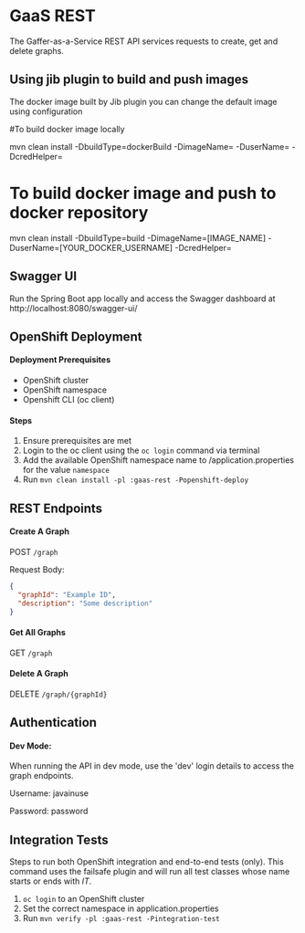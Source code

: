 GaaS REST
=======================

The Gaffer-as-a-Service REST API services requests to create, get and delete graphs.


## Using jib plugin to build and push images
The docker image built by Jib plugin you can change the default image using configuration

#To build docker image locally

mvn clean install -DbuildType=dockerBuild -DimageName= -DuserName= -DcredHelper=


# To build docker image and push to docker repository
mvn clean install -DbuildType=build -DimageName=[IMAGE_NAME] -DuserName=[YOUR_DOCKER_USERNAME] -DcredHelper=


## Swagger UI

Run the Spring Boot app locally and access the Swagger dashboard at 
http://localhost:8080/swagger-ui/


## OpenShift Deployment

#### Deployment Prerequisites

* OpenShift cluster
* OpenShift namespace
* Openshift CLI (oc client)


#### Steps

1. Ensure prerequisites are met 
2. Login to the oc client using the `oc login` command via terminal 
2. Add the available OpenShift namespace name to /application.properties for the value `namespace`
3. Run `mvn clean install -pl :gaas-rest -Popenshift-deploy`

## REST Endpoints

#### Create A Graph
POST `/graph`

Request Body:
```json
{
  "graphId": "Example ID", 
  "description": "Some description"
}
```

#### Get All Graphs
GET `/graph`

#### Delete A Graph

DELETE `/graph/{graphId}`


## Authentication

#### Dev Mode:
When running the API in dev mode, use the 'dev' login details to access the graph endpoints.

Username: javainuse

Password: password


## Integration Tests

Steps to run both OpenShift integration and end-to-end tests (only). This command uses the failsafe plugin and will run 
all test classes whose name starts or ends with <i>IT</i>.

1. `oc login` to an OpenShift cluster
2. Set the correct namespace in application.properties
3. Run `mvn verify -pl :gaas-rest -Pintegration-test`
